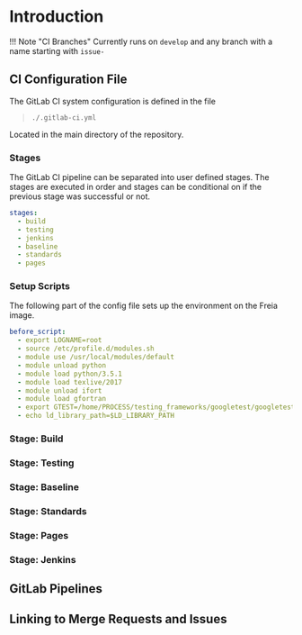 
# Introduction

!!! Note "CI Branches"
    Currently runs on `develop` and any branch with a name starting with `issue-`

## CI Configuration File

The GitLab CI system configuration is defined in the file

> `./.gitlab-ci.yml`

Located in the main directory of the repository.

### Stages

The GitLab CI pipeline can be separated into user defined stages. The stages 
are executed in order and stages can be conditional on if the previous stage was 
successful or not.

```yaml
stages:
  - build
  - testing
  - jenkins
  - baseline
  - standards
  - pages
```

### Setup Scripts

The following part of the config file sets up the environment on the Freia 
image.

```yaml
before_script:
  - export LOGNAME=root
  - source /etc/profile.d/modules.sh
  - module use /usr/local/modules/default
  - module unload python
  - module load python/3.5.1
  - module load texlive/2017
  - module unload ifort 
  - module load gfortran
  - export GTEST=/home/PROCESS/testing_frameworks/googletest/googletest
  - echo ld_library_path=$LD_LIBRARY_PATH
```

### Stage: Build

### Stage: Testing

### Stage: Baseline

### Stage: Standards

### Stage: Pages

### Stage: Jenkins

## GitLab Pipelines

## Linking to Merge Requests and Issues

